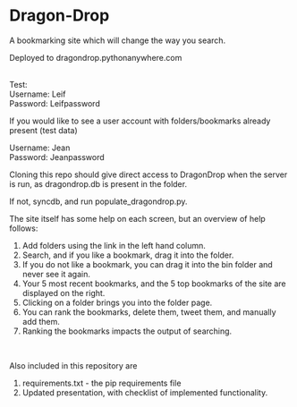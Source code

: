 Dragon-Drop
===========

A bookmarking site which will change the way you search.

Deployed to dragondrop.pythonanywhere.com

<br>
Test:<br>
Username: Leif<br>
Password: Leifpassword<br>

If you would like to see a user account with folders/bookmarks already present (test data)<br>

Username: Jean<br>
Password: Jeanpassword<br>


Cloning this repo should give direct access to DragonDrop when the server is run, as dragondrop.db is present in the folder.<br>

If not, syncdb, and run populate_dragondrop.py. <br>

The site itself has some help on each screen, but an overview of help follows:<br>

1) Add folders using the link in the left hand column.<br>
2) Search, and if you like a bookmark, drag it into the folder.<br>
3) If you do not like a bookmark, you can drag it into the bin folder and never see it again.<br>
4) Your 5 most recent bookmarks, and the 5 top bookmarks of the site are displayed on the right.<br>
5) Clicking on a folder brings you into the folder page.<br>
6) You can rank the bookmarks, delete them, tweet them, and manually add them.<br>
7) Ranking the bookmarks impacts the output of searching.
<br>

Also included in this repository are<br>

1) requirements.txt - the pip requirements file<br>
2) Updated presentation, with checklist of implemented functionality.<br>
